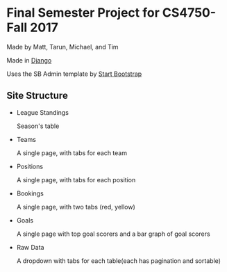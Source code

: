 # Final Semester Project for CS4750-Fall 2017
Made by Matt, Tarun, Michael, and Tim

Made in [Django](https://www.djangoproject.com/)

Uses the SB Admin template by [Start Bootstrap](https://startbootstrap.com/template-overviews/sb-admin/)

## Site Structure
* League Standings

  Season's table
* Teams

  A single page, with tabs for each team
* Positions

  A single page, with tabs for each position
* Bookings

  A single page, with two tabs (red, yellow)
* Goals

  A single page with top goal scorers and a bar graph of goal scorers
* Raw Data

  A dropdown with tabs for each table(each has pagination and sortable)
